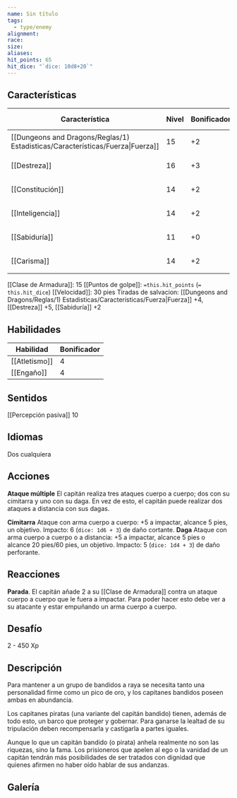 ```yaml
---
name: Sin título
tags:
  - type/enemy
alignment: 
race: 
size: 
aliases: 
hit_points: 65
hit_dice: "`dice: 10d8+20`"
---
```


## Características

| Característica                                                                 | Nivel | Bonificador | Lanzar dado      |
| ------------------------------------------------------------------------------ | ----- | ----------- | ---------------- |
| [[Dungeons and Dragons/Reglas/1) Estadisticas/Características/Fuerza\|Fuerza]] | 15    | +2          | `dice: 1d20 + 2` |
| [[Destreza]]                                                                   | 16    | +3          | `dice: 1d20 + 3` |
| [[Constitución]]                                                               | 14    | +2          | `dice: 1d20 + 2` |
| [[Inteligencia]]                                                               | 14    | +2          | `dice: 1d20 + 2` |
| [[Sabiduría]]                                                                  | 11    | +0          | `dice: 1d20 + 0` |
| [[Carisma]]                                                                    | 14    | +2          | `dice: 1d20 + 2` |

[[Clase de Armadura]]: 15
[[Puntos de golpe]]: `=this.hit_points` (`= this.hit_dice`)
[[Velocidad]]: 30 pies
Tiradas de salvacion: [[Dungeons and Dragons/Reglas/1) Estadisticas/Características/Fuerza|Fuerza]] +4, [[Destreza]] +5, [[Sabiduría]] +2

## Habilidades

| Habilidad | Bonificador |
| --------- | ----------- |
| [[Atletismo]]          | 4            |
| [[Engaño]]          | 4            |
## Sentidos

[[Percepción pasiva]] 10

## Idiomas

Dos cualquiera

## Acciones

**Ataque múltiple**
El capitán realiza tres ataques cuerpo a cuerpo; dos con su cimitarra y uno con su daga. En vez de esto, el capitán puede realizar dos ataques a distancia con sus dagas.

**Cimitarra**
Ataque con arma cuerpo a cuerpo: +5 a impactar, alcance 5 pies, un objetivo. 
Impacto: 6 (```dice: 1d6 + 3```) de daño cortante.
**Daga**
Ataque con arma cuerpo a cuerpo o a distancia: +5 a impactar, alcance 5 pies o alcance 20 pies/60 pies, un objetivo. 
Impacto: 5 (```dice: 1d4 + 3```) de daño perforante.

## Reacciones

**Parada**. 
El capitán añade 2 a su [[Clase de Armadura]] contra un ataque cuerpo a cuerpo que le fuera a impactar. Para poder hacer esto debe ver a su atacante y estar empuñando un arma cuerpo a cuerpo. 


## Desafío

2 - 450 Xp

## Descripción

Para mantener a un grupo de bandidos a raya se necesita tanto una personalidad firme como un pico de oro, y los capitanes bandidos poseen ambas en abundancia.

Los capitanes piratas (una variante del capitán bandido) tienen, además de todo esto, un barco que proteger y gobernar. Para ganarse la lealtad de su tripulación deben recompensarla y castigarla a partes iguales.

Aunque lo que un capitán bandido (o pirata) anhela realmente no son las riquezas, sino la fama. Los prisioneros que apelen al ego o la vanidad de un capitán tendrán más posibilidades de ser tratados con dignidad que quienes afirmen no haber oído hablar de sus andanzas.

## Galería